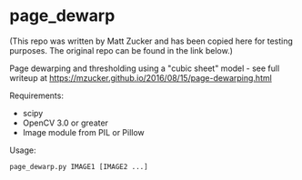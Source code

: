 page_dewarp
===========
(This repo was written by Matt Zucker and has been copied here for testing purposes. The original repo can be found in the link below.)

Page dewarping and thresholding using a "cubic sheet" model - see full writeup at <https://mzucker.github.io/2016/08/15/page-dewarping.html>

Requirements:

 - scipy
 - OpenCV 3.0 or greater
 - Image module from PIL or Pillow

Usage:

    page_dewarp.py IMAGE1 [IMAGE2 ...]
